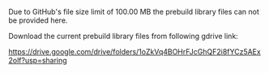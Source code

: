 Due to GitHub's file size limit of 100.00 MB the prebuild library files can not be provided here. 

Download the current prebuild library files from following gdrive link:

https://drive.google.com/drive/folders/1oZkVq4BOHrFJcGhQF2i8fYCz5AEx2olf?usp=sharing